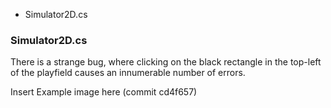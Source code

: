 - Simulator2D.cs

### Simulator2D.cs
There is a strange bug, where clicking on the black rectangle in the top-left of the playfield causes an innumerable number of errors.

Insert Example image here
(commit cd4f657)